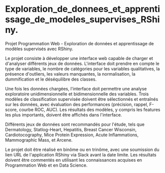 # Exploration_de_donnees_et_apprentissage_de_modeles_supervises_RShiny.

Projet Programmation Web - Exploration de données et apprentissage de modèles supervisés avec RShiny.

Le projet consiste à développer une interface web capable de charger et d'analyser différents jeux de données. L'interface doit prendre en compte le type de variables, le nombre de catégories pour les variables qualitatives, la présence d'outliers, les valeurs manquantes, la normalisation, la dummification et le déséquilibre des classes.

Une fois les données chargées, l'interface doit permettre une analyse exploratoire unidimensionnelle et bidimensionnelle des variables. Trois modèles de classification supervisée doivent être sélectionnés et entraînés sur les données, avec évaluation des performances (précision, rappel, F-score, courbe ROC, AUC). Les résultats des modèles, y compris les features les plus importants, doivent être affichés dans l'interface.

Différents jeux de données sont recommandés pour l'étude, tels que Dermatology, Statlog-Heart, Hepatitis, Breast Cancer Wisconsin, Cardiotocography, Mice Protein Expression, Acute Inflammations, Mammographic Mass, et Arcene.

Le projet doit être réalisé en binôme ou en trinôme, avec une soumission du lien URL de l'application RShiny via Slack avant la date limite. Les résultats doivent être commentés en utilisant les connaissances acquises en Programmation Web et en Data Science.
